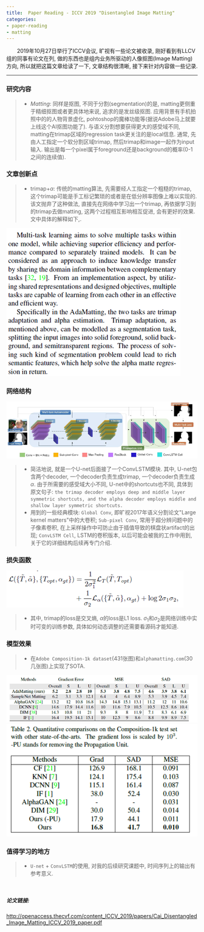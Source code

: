 ```yaml
---
title:  Paper Reading - ICCV 2019 "Disentangled Image Matting"
categories:
- paper-reading
- matting
---
```


&emsp;&emsp;2019年10月27日举行了ICCV会议, 旷视有一些论文被收录, 刚好看到有LLCV组的同事有论文在列, 做的东西也是组内业务所驱动的人像抠图(Image Matting)方向, 所以就把这篇文章给读了一下, 文章结构很清晰, 接下来针对内容做一些记录.

***
### 研究内容
>+ *Matting*: 同样是抠图, 不同于分割(segmentation)的是, matting更侧重于精细抠图或者更具体地来说, 追求的是发丝级抠图. 应用背景有手机拍照中的的人物背景虚化, pohtoshop的魔棒功能等(据说Adobe马上就要上线这个AI抠图功能了). 与语义分割想要获得更大的感受域不同, matting在trimap区域的regression task更关注的是local信息. 通常, 先由人工指定一个软分割区域trimap, 然后trimap和image一起作为input输入. 输出是每一个pixel属于foreground还是background的概率(0-1之间的连续值).
>

### 文章创新点
>+ trimap+$\alpha$: 传统的matting算法, 先需要经人工指定一个粗糙的trimap, 这个trimap可能是手工标记繁琐的或者是在低分辨率图像上难以实现的. 该文抛弃了这种做法, 直接先在网络中学习出一个trimap, 再依据学习到的trimap去做matting, 这两个过程相互影响相互促进, 会有更好的效果. 文中具体的解释如下,.
>
![](/assets/images/why-trimap_alpha.png)

### 网络结构
![](/assets/images/matting-network.png)
>+ 简洁地说, 就是一个U-net后面接了一个ConvLSTM模块. 其中, U-net包含两个decoder, 一个decoder负责生成trimap, 一个decoder负责生成$\alpha$. 由于所需要的感受域大小不同, U-net中的shortcuts也不同, 具体到原文句子: 
`the trimap decoder employs deep and middle layer symmetric shortcuts, and the alpha decoder employs middle and shallow layer symmetric shortcuts.`
>+ 用到的一些经典模块: `Global Conv`, 即旷视2017年语义分割论文"Large kernel matters"中的大卷积; `Sub-pixel Conv`, 常用于超分辨问题中的子像素卷积, 在上采样操作中可防止由于插值导致的棋盘状artifact的出现; `ConvLSTM Cell`, LSTM的卷积版本, 以后可能会被我的工作中用到, 关于它的详细结构后续再专门介绍.
>

### 损失函数
![](/assets/images/matting-loss.png)
>+ 其中, trimap的loss是交叉熵, $\alpha$的loss是L1 loss. $\sigma_1$和$\sigma_2$是网络训练中实时可变的训练参数, 具体如何动态调整的还需要看源码才能知道.
>

### 模型效果
>+ 在`Adobe Composition-1k dataset`(431张图)和`alphamatting.com`(30几张图)上实现了SOTA.
>
![](/assets/images/matting-sota1.png)
![](/assets/images/matting-sota2.png)

### 值得学习的地方
>+ `U-net` + `ConvLSTM`的使用, 对我的后续研究课题中, 时间序列上的输出有参考意义.
>

<br
/>
##### 论文链接:
<http://openaccess.thecvf.com/content_ICCV_2019/papers/Cai_Disentangled_Image_Matting_ICCV_2019_paper.pdf>



